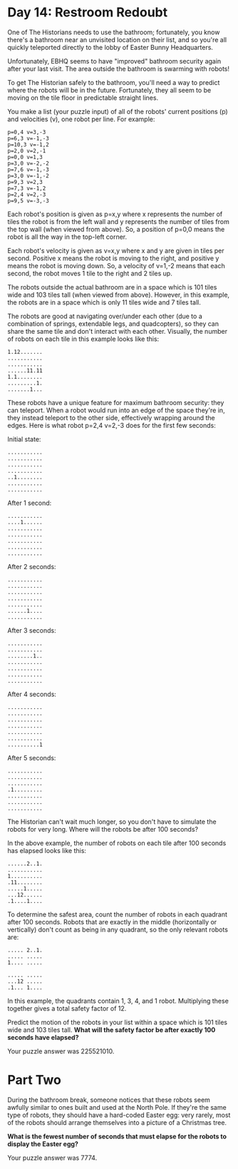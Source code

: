 # Day 14: Restroom Redoubt
One of The Historians needs to use the bathroom; fortunately, you know there's a bathroom near an unvisited location on their list, and so you're all quickly teleported directly to the lobby of Easter Bunny Headquarters.

Unfortunately, EBHQ seems to have "improved" bathroom security again after your last visit. The area outside the bathroom is swarming with robots!

To get The Historian safely to the bathroom, you'll need a way to predict where the robots will be in the future. Fortunately, they all seem to be moving on the tile floor in predictable straight lines.

You make a list (your puzzle input) of all of the robots' current positions (p) and velocities (v), one robot per line. For example:
```
p=0,4 v=3,-3
p=6,3 v=-1,-3
p=10,3 v=-1,2
p=2,0 v=2,-1
p=0,0 v=1,3
p=3,0 v=-2,-2
p=7,6 v=-1,-3
p=3,0 v=-1,-2
p=9,3 v=2,3
p=7,3 v=-1,2
p=2,4 v=2,-3
p=9,5 v=-3,-3
```
Each robot's position is given as p=x,y where x represents the number of tiles the robot is from the left wall and y represents the number of tiles from the top wall (when viewed from above). So, a position of p=0,0 means the robot is all the way in the top-left corner.

Each robot's velocity is given as v=x,y where x and y are given in tiles per second. Positive x means the robot is moving to the right, and positive y means the robot is moving down. So, a velocity of v=1,-2 means that each second, the robot moves 1 tile to the right and 2 tiles up.

The robots outside the actual bathroom are in a space which is 101 tiles wide and 103 tiles tall (when viewed from above). However, in this example, the robots are in a space which is only 11 tiles wide and 7 tiles tall.

The robots are good at navigating over/under each other (due to a combination of springs, extendable legs, and quadcopters), so they can share the same tile and don't interact with each other. Visually, the number of robots on each tile in this example looks like this:
```
1.12.......
...........
...........
......11.11
1.1........
.........1.
.......1...
```
These robots have a unique feature for maximum bathroom security: they can teleport. When a robot would run into an edge of the space they're in, they instead teleport to the other side, effectively wrapping around the edges. Here is what robot p=2,4 v=2,-3 does for the first few seconds:

Initial state:
```
...........
...........
...........
...........
..1........
...........
...........
```
After 1 second:
```
...........
....1......
...........
...........
...........
...........
...........
```
After 2 seconds:
```
...........
...........
...........
...........
...........
......1....
...........
```
After 3 seconds:
```
...........
...........
........1..
...........
...........
...........
...........
```
After 4 seconds:
```
...........
...........
...........
...........
...........
...........
..........1
```
After 5 seconds:
```
...........
...........
...........
.1.........
...........
...........
...........
```
The Historian can't wait much longer, so you don't have to simulate the robots for very long. Where will the robots be after 100 seconds?

In the above example, the number of robots on each tile after 100 seconds has elapsed looks like this:
```
......2..1.
...........
1..........
.11........
.....1.....
...12......
.1....1....
```
To determine the safest area, count the number of robots in each quadrant after 100 seconds. Robots that are exactly in the middle (horizontally or vertically) don't count as being in any quadrant, so the only relevant robots are:
```
..... 2..1.
..... .....
1.... .....
           
..... .....
...12 .....
.1... 1....
```
In this example, the quadrants contain 1, 3, 4, and 1 robot. Multiplying these together gives a total safety factor of 12.

Predict the motion of the robots in your list within a space which is 101 tiles wide and 103 tiles tall. **What will the safety factor be after exactly 100 seconds have elapsed?**

Your puzzle answer was 225521010.

# Part Two
During the bathroom break, someone notices that these robots seem awfully similar to ones built and used at the North Pole. If they're the same type of robots, they should have a hard-coded Easter egg: very rarely, most of the robots should arrange themselves into a picture of a Christmas tree.

**What is the fewest number of seconds that must elapse for the robots to display the Easter egg?**

Your puzzle answer was 7774.